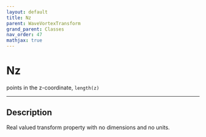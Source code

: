 ```yaml
---
layout: default
title: Nz
parent: WaveVortexTransform
grand_parent: Classes
nav_order: 47
mathjax: true
---
```


#  Nz

points in the z-coordinate, `length(z)`


---

## Description
Real valued transform property with no dimensions and no units.

